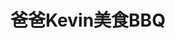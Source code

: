 ---
title: "爸爸Kevin美食BBQ"
description: "爸爸Kevin美食BBQ"
layout: shop
keywords:
  - 美食競賽
  - 台灣美食
  - 美食精選
datePublished: "2025-06-30"
dateModified: "2025-07-07"
city: "台北市"
district: "松山區"
address: "台北市松山區南京東路三段303巷8弄5號"
phone: "0225117427"
geo: "25.053059733623133, 121.54704628247033"
google_map: "https://maps.app.goo.gl/SQfDLAPR3Qjot1xM6"
footinder: "https://footinder.com.tw/%e5%8f%b0%e5%8c%97%e5%b8%82%e6%9d%be%e5%b1%b1%e5%8d%80/31849/"
official: "https://www.88k.com.tw/"
award:
  - name: "500盤"
    year: "2024"
    entries:
      - dishes:
          - "牛前胸肉"

---